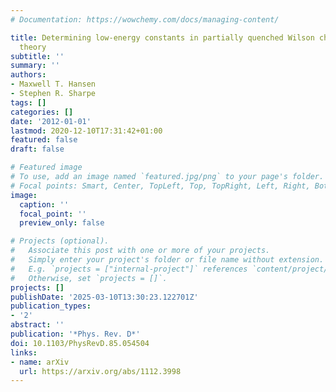 ```yaml
---
# Documentation: https://wowchemy.com/docs/managing-content/

title: Determining low-energy constants in partially quenched Wilson chiral perturbation
  theory
subtitle: ''
summary: ''
authors:
- Maxwell T. Hansen
- Stephen R. Sharpe
tags: []
categories: []
date: '2012-01-01'
lastmod: 2020-12-10T17:31:42+01:00
featured: false
draft: false

# Featured image
# To use, add an image named `featured.jpg/png` to your page's folder.
# Focal points: Smart, Center, TopLeft, Top, TopRight, Left, Right, BottomLeft, Bottom, BottomRight.
image:
  caption: ''
  focal_point: ''
  preview_only: false

# Projects (optional).
#   Associate this post with one or more of your projects.
#   Simply enter your project's folder or file name without extension.
#   E.g. `projects = ["internal-project"]` references `content/project/deep-learning/index.md`.
#   Otherwise, set `projects = []`.
projects: []
publishDate: '2025-03-10T13:30:23.122701Z'
publication_types:
- '2'
abstract: ''
publication: '*Phys. Rev. D*'
doi: 10.1103/PhysRevD.85.054504
links:
- name: arXiv
  url: https://arxiv.org/abs/1112.3998
---
```

